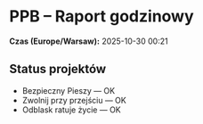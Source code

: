 # PPB – Raport godzinowy
**Czas (Europe/Warsaw):** 2025-10-30 00:21

## Status projektów
- Bezpieczny Pieszy — OK
- Zwolnij przy przejściu — OK
- Odblask ratuje życie — OK


